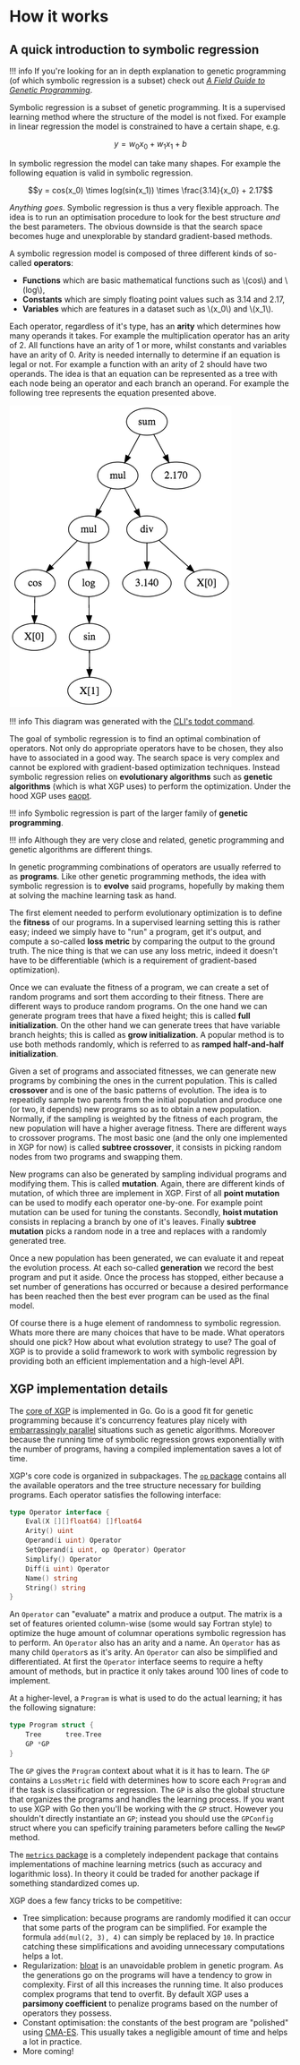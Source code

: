 # How it works

## A quick introduction to symbolic regression

!!! info
    If you're looking for an in depth explanation to genetic programming (of which symbolic regression is a subset) check out [*A Field Guide to Genetic Programming*](http://www.gp-field-guide.org.uk/).

Symbolic regression is a subset of genetic programming. It is a supervised learning method where the structure of the model is not fixed. For example in linear regression the model is constrained to have a certain shape, e.g.

$$y = w_0x_0 + w_1x_1 + b$$

In symbolic regression the model can take many shapes. For example the following equation is valid in symbolic regression.

$$y = cos(x_0) \times log(sin(x_1)) \times \frac{3.14}{x_0} + 2.17$$

*Anything goes*. Symbolic regression is thus a very flexible approach. The idea is to run an optimisation procedure to look for the best structure *and* the best parameters. The obvious downside is that the search space becomes huge and unexplorable by standard gradient-based methods.

A symbolic regression model is composed of three different kinds of so-called **operators**:

- **Functions** which are basic mathematical functions such as \\(cos\\) and \\(log\\),
- **Constants** which are simply floating point values such as 3.14 and 2.17,
- **Variables** which are features in a dataset such as \\(x_0\\) and \\(x_1\\).

Each operator, regardless of it's type, has an **arity** which determines how many operands it takes. For example the multiplication operator has an arity of 2. All functions have an arity of 1 or more, whilst constants and variables have an arity of 0. Arity is needed internally to determine if an equation is legal or not. For example a function with an arity of 2 should have two operands. The idea is that an equation can be represented as a tree with each node being an operator and each branch an operand. For example the following tree represents the equation presented above.

![example1](img/example1.png)

!!! info
    This diagram was generated with the [CLI's todot command](cli#visualization).

The goal of symbolic regression is to find an optimal combination of operators. Not only do appropriate operators have to be chosen, they also have to associated in a good way. The search space is very complex and cannot be explored with gradient-based optimization techniques. Instead symbolic regression relies on **evolutionary algorithms** such as **genetic algorithms** (which is what XGP uses) to perform the optimization. Under the hood XGP uses [eaopt](https://github.com/MaxHalford/eaopt).

!!! info
    Symbolic regression is part of the larger family of **genetic programming**.

!!! info
    Although they are very close and related, genetic programming and genetic algorithms are different things.

In genetic programming combinations of operators are usually referred to as **programs**. Like other genetic programming methods, the idea with symbolic regression is to **evolve** said programs, hopefully by making them at solving the machine learning task as hand.

The first element needed to perform evolutionary optimization is to define the **fitness** of our programs. In a supervised learning setting this is rather easy; indeed we simply have to "run" a program, get it's output, and compute a so-called **loss metric** by comparing the output to the ground truth. The nice thing is that we can use any loss metric, indeed it doesn't have to be differentiable (which is a requirement of gradient-based optimization).

Once we can evaluate the fitness of a program, we can create a set of random programs and sort them according to their fitness. There are different ways to produce random programs. On the one hand we can generate program trees that have a fixed height; this is called **full initialization**. On the other hand we can generate trees that have variable branch heights; this is called as **grow initialization**. A popular method is to use both methods randomly, which is referred to as **ramped half-and-half initialization**.

Given a set of programs and associated fitnesses, we can generate new programs by combining the ones in the current population. This is called **crossover** and is one of the basic patterns of evolution. The idea is to repeatidly sample two parents from the initial population and produce one (or two, it depends) new programs so as to obtain a new population. Normally, if the sampling is weighted by the fitness of each program, the new population will have a higher average fitness. There are different ways to crossover programs. The most basic one (and the only one implemented in XGP for now) is called **subtree crossover**, it consists in picking random nodes from two programs and swapping them.

New programs can also be generated by sampling individual programs and modifying them. This is called **mutation**. Again, there are different kinds of mutation, of which three are implement in XGP. First of all **point mutation** can be used to modify each operator one-by-one. For example point mutation can be used for tuning the constants. Secondly, **hoist mutation** consists in replacing a branch by one of it's leaves. Finally **subtree mutation** picks a random node in a tree and replaces with a randomly generated tree.

Once a new population has been generated, we can evaluate it and repeat the evolution process. At each so-called **generation** we record the best program and put it aside. Once the process has stopped, either because a set number of generations has occurred or because a desired performance has been reached then the best ever program can be used as the final model.

Of course there is a huge element of randomness to symbolic regression. Whats more there are many choices that have to be made. What operators should one pick? How about what evolution strategy to use? The goal of XGP is to provide a solid framework to work with symbolic regression by providing both an efficient implementation and a high-level API.


## XGP implementation details

The [core of XGP](https://github.com/MaxHalford/xgp) is implemented in Go. Go is a good fit for genetic programming because it's concurrency features play nicely with [embarrassingly parallel](https://www.wikiwand.com/en/Embarrassingly_parallel) situations such as genetic algorithms. Moreover because the running time of symbolic regression grows exponentially with the number of programs, having a compiled implementation saves a lot of time.

XGP's core code is organized in subpackages. The [`op` package](https://github.com/MaxHalford/xgp/tree/master/op) contains all the available operators and the tree structure necessary for building programs. Each operator satisfies the following interface:

```go
type Operator interface {
    Eval(X [][]float64) []float64
    Arity() uint
    Operand(i uint) Operator
    SetOperand(i uint, op Operator) Operator
    Simplify() Operator
    Diff(i uint) Operator
    Name() string
    String() string
}
```

An `Operator` can "evaluate" a matrix and produce a output. The matrix is a set of features oriented column-wise (some would say Fortran style) to optimize the huge amount of columnar operations symbolic regression has to perform. An `Operator` also has an arity and a name. An `Operator` has as many child `Operator`s as it's arity. An `Operator` can also be simplified and differentiated. At first the `Operator` interface seems to require a hefty amount of methods, but in practice it only takes around 100 lines of code to implement.

At a higher-level, a `Program` is what is used to do the actual learning; it has the following signature:

```go
type Program struct {
    Tree      tree.Tree
    GP *GP
}
```

The `GP` gives the `Program` context about what it is it has to learn. The `GP` contains a `LossMetric` field with determines how to score each `Program` and if the task is classification or regression. The `GP` is also the global structure that organizes the programs and handles the learning process. If you want to use XGP with Go then you'll be working with the `GP` struct. However you shouldn't directly instantiate an `GP`; instead you should use the `GPConfig` struct where you can speficify training parameters before calling the `NewGP` method.

The [`metrics` package](https://github.com/MaxHalford/xgp/tree/master/metrics) is a completely independent package that contains implementations of machine learning metrics (such as accuracy and logarithmic loss). In theory it could be traded for another package if something standardized comes up.

XGP does a few fancy tricks to be competitive:

- Tree simplication: because programs are randomly modified it can occur that some parts of the program can be simplified. For example the formula `add(mul(2, 3), 4)` can simply be replaced by `10`. In practice catching these simplifications and avoiding unnecessary computations helps a lot.
- Regularization: [bloat](http://dces.essex.ac.uk/staff/poli/gp-field-guide/113Bloat.html) is an unavoidable problem in genetic program. As the generations go on the programs will have a tendency to grow in complexity. First of all this increases the running time. It also produces complex programs that tend to overfit. By default XGP uses a **parsimony coefficient** to penalize programs based on the number of operators they possess.
- Constant optimisation: the constants of the best program are "polished" using [CMA-ES](https://www.wikiwand.com/en/CMA-ES). This usually takes a negligible amount of time and helps a lot in practice.
- More coming!
